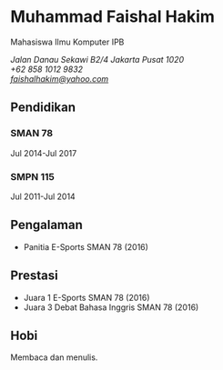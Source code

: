 # Muhammad Faishal Hakim
Mahasiswa Ilmu Komputer IPB

*Jalan Danau Sekawi B2/4 Jakarta Pusat 1020*\
*+62 858 1012 9832*\
*faishalhakim@yahoo.com*

## Pendidikan
### SMAN 78
Jul 2014-Jul 2017
### SMPN 115
Jul 2011-Jul 2014

## Pengalaman
- Panitia E-Sports SMAN 78 (2016)

## Prestasi
- Juara 1 E-Sports SMAN 78 (2016)
- Juara 3 Debat Bahasa Inggris SMAN 78 (2016)

## Hobi
Membaca dan menulis.
